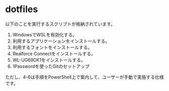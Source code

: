 # dotfiles

以下のことを実行するスクリプトが格納されています。

1. WindowsでWSLを有効化する。
2. 利用するアプリケーションをインストールする。
3. 利用するフォントをインストールする。
4. Realforce Connectをインストールする。
5. WL-UG69DK1をインストールする。
6. 1Passwordを使ったGitのセットアップ

ただし、4-6は手順をPowerShell上で案内して、ユーザーが手動で実施する仕様です。
